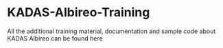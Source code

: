# KADAS-Albireo-Training
All the additional training material, documentation and sample code about KADAS Albireo can be found here
